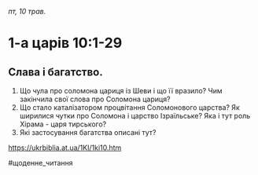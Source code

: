 
_пт, 10 трав._

# 1-а царів 10:1-29

## Слава і багатство.
1. Що чула про соломона цариця із Шеви і що її вразило? Чим закінчила свої слова про Соломона цариця?
2. Що стало каталізатором процвітання Соломонового царства? Як ширилися чутки про Соломона і царство Ізраїльське? Яка і тут роль Хірама - царя тирського?
3. Які застосування багатства описані тут?

https://ukrbiblia.at.ua/1KI/1ki10.htm 

#щоденне_читання
